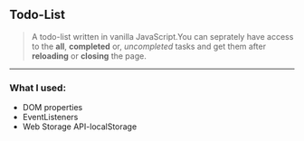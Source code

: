 ## Todo-List

>A todo-list written in vanilla JavaScript.You can seprately have access to the **all**, **completed** or, *uncompleted* tasks and get them after **reloading** or **closing** the page.

---

### What I used:
* DOM properties
* EventListeners
* Web Storage API-localStorage